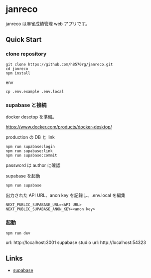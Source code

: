 # janreco

janreco は麻雀成績管理 web アプリです。

## Quick Start

### clone repository

```shell
git clone https://github.com/h8570rg/janreco.git
cd janreco
npm install
```

env

```shell
cp .env.example .env.local
```

### supabase と接続

docker desctop を準備。

https://www.docker.com/products/docker-desktop/

production の DB と link

```shell
npm run supabase:login
npm run supabase:link
npm run supabase:commit
```

password は author に確認

supabase を起動

```shell
npm run supabase
```

出力された API URL、anon key を記録し、.env.local を編集

```
NEXT_PUBLIC_SUPABASE_URL=<API URL>
NEXT_PUBLIC_SUPABASE_ANON_KEY=<anon key>
```

### 起動

```shell
npm run dev
```

url: http://localhost:3001
supabase studio url: http://localhost:54323

## Links

- [supabase](https://supabase.com/docs)
